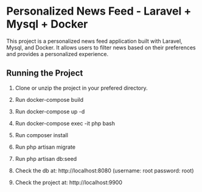 # Personalized News Feed - Laravel + Mysql + Docker

This project is a personalized news feed application built with Laravel, Mysql, and Docker. It allows users to filter news based on their preferences and provides a personalized experience.

## Running the Project

1. Clone or unzip the project in your prefered directory.

2. Run docker-compose build

3. Run docker-compose up -d

4. Run docker-compose exec -it php bash

5. Run composer install

6. Run php artisan migrate

7. Run php artisan db:seed

8. Check the db at: http://localhost:8080
    (username:  root  password: root)

9. Check the project at: http://localhost:9900

